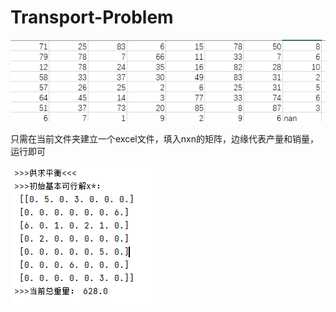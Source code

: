 # Transport-Problem

![图片显示失败请重试哟](https://github.com/sespoir/Transport-Problem/blob/main/image2.png)

只需在当前文件夹建立一个excel文件，填入nxn的矩阵，边缘代表产量和销量，运行即可

![图片显示失败请重试](https://github.com/sespoir/Transport-Problem/blob/main/image.png)

